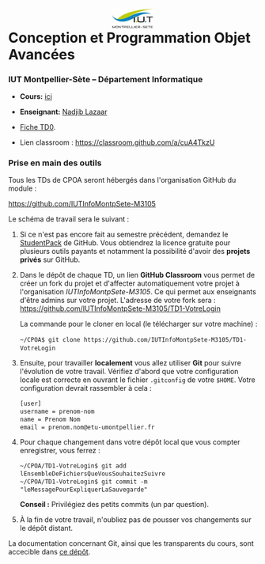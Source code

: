# <img src="ressources/logo.jpeg" width="17%" style="margin:auto;display:block;"/> Conception et Programmation Objet Avancées 
### IUT Montpellier-Sète – Département Informatique
* **Cours:** [ici](https://github.com/IUTInfoMontpSete-AS-GL/Ressources)
* **Enseignant:**  [Nadjib Lazaar](mailto:nadjib.lazaar@umontpellier.fr) 
* [Fiche TD0](TD0.pdf).

* Lien classroom : https://classroom.github.com/a/cuA4TkzU

### Prise en main des outils
Tous les TDs de CPOA seront hébergés dans l'organisation GitHub du module :

https://github.com/IUTInfoMontpSete-M3105

Le schéma de travail sera le suivant :
1. Si ce n'est pas encore fait au semestre précédent, demandez le [StudentPack](https://education.github.com/pack) de GitHub. Vous obtiendrez la licence gratuite pour plusieurs outils payants et notamment la possibilité d'avoir des **projets privés** sur GitHub.
2. Dans le dépôt de chaque TD, un lien **GitHub Classroom** vous permet de créer un fork du projet et d'affecter automatiquement votre projet à l'organisation *IUTInfoMontpSete-M3105*. Ce qui permet aux enseignants d'être admins sur votre projet. L'adresse de votre fork sera :
 https://github.com/IUTInfoMontpSete-M3105/TD1-VotreLogin
 
    La commande pour le cloner en local (le télécharger sur votre machine) :

    `~/CPOA$ git clone https://github.com/IUTInfoMontpSete-M3105/TD1-VotreLogin`

3. Ensuite, pour travailler **localement** vous allez utiliser **Git** pour suivre l'évolution de votre travail. Vérifiez d'abord que votre configuration locale est correcte en ouvrant le fichier `.gitconfig` de votre `$HOME`. Votre configuration devrait rassembler à cela :
    ```
    [user]
    username = prenom-nom
    name = Prenom Nom
    email = prenom.nom@etu-umontpellier.fr
    ```
   
4. Pour chaque changement dans votre dépôt local que vous compter enregistrer, vous ferrez : 
    ```
    ~/CPOA/TD1-VotreLogin$ git add lEnsembleDeFichiersQueVousSouhaitezSuivre
    ~/CPOA/TD1-VotreLogin$ git commit -m "leMessagePourExpliquerLaSauvegarde"
    ```

    **Conseil :** Privilégiez des petits commits (un par question).
    
5. À la fin de votre travail, n'oubliez pas de pousser vos changements sur le dépôt distant.

La documentation concernant Git, ainsi que les transparents du cours, sont accecible dans [ce dépôt](https://github.com/IUTInfoMontpSete-M3105/Ressources).


